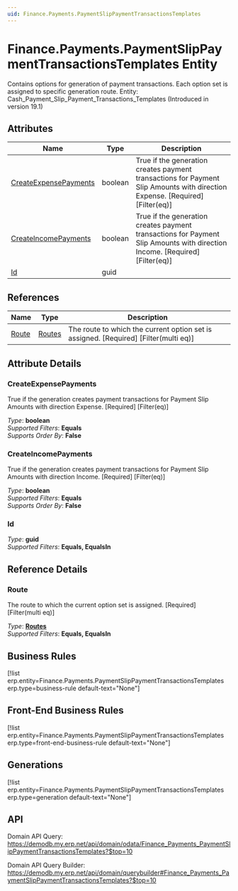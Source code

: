 ```yaml
---
uid: Finance.Payments.PaymentSlipPaymentTransactionsTemplates
---
```

# Finance.Payments.PaymentSlipPaymentTransactionsTemplates Entity

Contains options for generation of payment transactions. Each option set is assigned to specific generation route. Entity: Cash_Payment_Slip_Payment_Transactions_Templates (Introduced in version 19.1)

## Attributes

| Name | Type | Description |
| ---- | ---- | --- |
| [CreateExpensePayments](Finance.Payments.PaymentSlipPaymentTransactionsTemplates.md#createexpensepayments) | boolean | True if the generation creates payment transactions for Payment Slip Amounts with direction Expense. [Required] [Filter(eq)] 
| [CreateIncomePayments](Finance.Payments.PaymentSlipPaymentTransactionsTemplates.md#createincomepayments) | boolean | True if the generation creates payment transactions for Payment Slip Amounts with direction Income. [Required] [Filter(eq)] 
| [Id](Finance.Payments.PaymentSlipPaymentTransactionsTemplates.md#id) | guid |  

## References

| Name | Type | Description |
| ---- | ---- | --- |
| [Route](Finance.Payments.PaymentSlipPaymentTransactionsTemplates.md#route) | [Routes](Systems.Workflow.Routes.md) | The route to which the current option set is assigned. [Required] [Filter(multi eq)] |


## Attribute Details

### CreateExpensePayments

True if the generation creates payment transactions for Payment Slip Amounts with direction Expense. [Required] [Filter(eq)]

_Type_: **boolean**  
_Supported Filters_: **Equals**  
_Supports Order By_: **False**  

### CreateIncomePayments

True if the generation creates payment transactions for Payment Slip Amounts with direction Income. [Required] [Filter(eq)]

_Type_: **boolean**  
_Supported Filters_: **Equals**  
_Supports Order By_: **False**  

### Id

_Type_: **guid**  
_Supported Filters_: **Equals, EqualsIn**  


## Reference Details

### Route

The route to which the current option set is assigned. [Required] [Filter(multi eq)]

_Type_: **[Routes](Systems.Workflow.Routes.md)**  
_Supported Filters_: **Equals, EqualsIn**  



## Business Rules

[!list erp.entity=Finance.Payments.PaymentSlipPaymentTransactionsTemplates erp.type=business-rule default-text="None"]

## Front-End Business Rules

[!list erp.entity=Finance.Payments.PaymentSlipPaymentTransactionsTemplates erp.type=front-end-business-rule default-text="None"]

## Generations

[!list erp.entity=Finance.Payments.PaymentSlipPaymentTransactionsTemplates erp.type=generation default-text="None"]

## API

Domain API Query:
<https://demodb.my.erp.net/api/domain/odata/Finance_Payments_PaymentSlipPaymentTransactionsTemplates?$top=10>

Domain API Query Builder:
<https://demodb.my.erp.net/api/domain/querybuilder#Finance_Payments_PaymentSlipPaymentTransactionsTemplates?$top=10>

